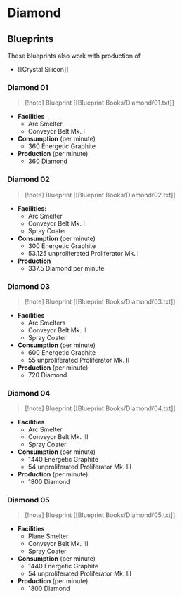 # Diamond

## Blueprints

These blueprints also work with production of 
- [[Crystal Silicon]]

### Diamond 01

> [!note] Blueprint
> [[Blueprint Books/Diamond/01.txt]]

- **Facilities**
	- Arc Smelter
	- Conveyor Belt Mk. I
- **Consumption** (per minute)
	- 360 Energetic Graphite
- **Production** (per minute)
	- 360 Diamond

### Diamond 02

> [!note] Blueprint
> [[Blueprint Books/Diamond/02.txt]]

- **Facilities:**
	- Arc Smelter
	- Conveyor Belt Mk. I
	- Spray Coater
- **Consumption** (per minute)
	- 300 Energetic Graphite
	- 53.125 unproliferated Proliferator Mk. I
- **Production**
	- 337.5 Diamond per minute

### Diamond 03

> [!note] Blueprint
> [[Blueprint Books/Diamond/03.txt]]

- **Facilities**
	- Arc Smelters
	- Conveyor Belt Mk. II
	- Spray Coater
- **Consumption** (per minute)
	- 600 Energetic Graphite
	- 55 unproliferated Proliferator Mk. II
- **Production**  (per minute)
	- 720 Diamond

### Diamond 04

> [!note] Blueprint
> [[Blueprint Books/Diamond/04.txt]]

- **Facilities**
	- Arc Smelter
	- Conveyor Belt Mk. III
	- Spray Coater
- **Consumption** (per minute)
	- 1440 Energetic Graphite
	- 54 unproliferated Proliferator Mk. III
- **Production** (per minute)
	- 1800 Diamond 

### Diamond 05

> [!note] Blueprint
> [[Blueprint Books/Diamond/05.txt]]

- **Facilities**
	- Plane Smelter
	- Conveyor Belt Mk. III
	- Spray Coater
- **Consumption** (per minute)
	- 1440 Energetic Graphite
	- 54 unproliferated Proliferator Mk. III
- **Production** (per minute)
	- 1800 Diamond
